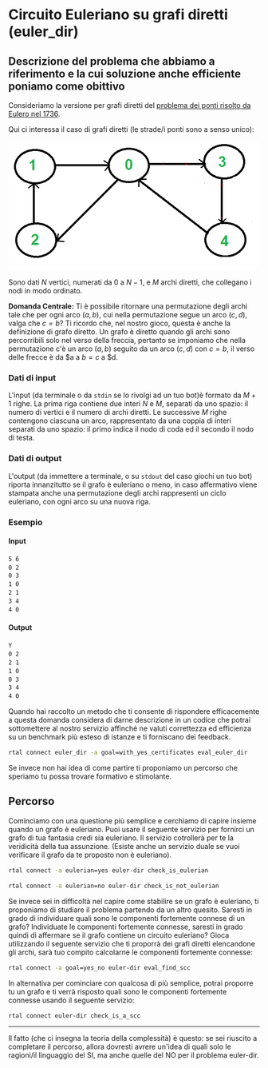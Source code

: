 # Circuito Euleriano su grafi diretti (euler_dir)

## Descrizione del problema che abbiamo a riferimento e la cui soluzione anche efficiente poniamo come obittivo
   
Consideriamo la versione per grafi diretti del [problema dei ponti risolto da Eulero nel 1736](https://en.wikipedia.org/wiki/Seven_Bridges_of_K%C3%B6nigsberg).

Qui ci interessa il caso di grafi diretti (le strade/i ponti sono a senso unico):

![image](figs/euler-dir.png)

Sono dati $N$ vertici, numerati da $0$ a $N-1$, e $M$ archi diretti, che collegano i nodi in modo ordinato.

  <strong>Domanda Centrale:</strong> Ti è possibile ritornare una permutazione degli archi tale che per ogni arco $(a,b)$, cui nella permutazione segue un arco $(c,d)$, valga che $c = b$? 
Ti ricordo che, nel nostro gioco, questa è anche la definizione di grafo diretto. Un grafo è diretto quando gli archi sono percorribili solo nel verso della freccia, pertanto se imponiamo che nella permutazione c'è un arco $(a,b)$ seguito da un arco $(c,d)$ con $c = b$, il verso delle frecce è da $a a $b = c$ a $d.


### Dati di input
  
L'input (da terminale o da `stdin` se lo rivolgi ad un tuo bot)è formato da $M+1$ righe. 
La prima riga contiene due interi $N$ e $M$, separati da uno spazio: il numero di vertici e il numero di archi diretti.
Le successive $M$ righe contengono ciascuna un arco, rappresentato da una coppia di interi separati da uno spazio: il primo indica il nodo di coda ed il secondo il nodo di testa.

### Dati di output

L'output (da immettere a terminale, o su `stdout` del caso giochi un tuo bot) riporta innanzitutto se il grafo è euleriano o meno, in caso affermativo viene stampata anche una permutazione degli archi rappresenti un ciclo euleriano, con ogni arco su una nuova riga.

### Esempio

#### Input

```bash
5 6
0 2
0 3
1 0
2 1
3 4
4 0
```

#### Output

```bash
Y
0 2
2 1
1 0
0 3
3 4
4 0
```

Quando hai raccolto un metodo che ti consente di rispondere efficacemente a questa domanda considera di darne descrizione in un codice che potrai sottomettere al nostro servizio affinché ne valuti correttezza ed efficienza su un benchmark più esteso di istanze e ti forniscano dei feedback.

```bash
rtal connect euler_dir -a goal=with_yes_certificates eval_euler_dir
```

Se invece non hai idea di come partire ti proponiamo un percorso che speriamo tu possa trovare formativo e stimolante.

## Percorso

Cominciamo con una questione più semplice e cerchiamo di capire insieme quando un grafo è euleriano.
Puoi usare il seguente servizio per fornirci un grafo di tua fantasia credi sia euleriano. Il servizio cotrollerà per te la veridicità della tua assunzione.
(Esiste anche un servizio duale se vuoi verificare il grafo da te proposto non è euleriano).

```bash
rtal connect -a eulerian=yes euler-dir check_is_eulerian
```

```bash
rtal connect -a eulerian=no euler-dir check_is_not_eulerian
```

Se invece sei in difficoltà nel capire come stabilire se un grafo è euleriano, ti proponiamo di studiare il problema partendo da un altro quesito.
Saresti in grado di individuare quali sono le componenti fortemente connese di un grafo? 
Individuate le componenti fortemente connesse, saresti in grado quindi di affermare se il grafo contiene un circuito euleriano?
Gioca utilizzando il seguente servizio che ti proporrà dei grafi diretti elencandone gli archi, sarà tuo compito calcolarne le componenti fortemente connesse:

```bash
rtal connect -a goal=yes_no euler-dir eval_find_scc
```

In alternativa per cominciare con qualcosa di più semplice, potrai proporre tu un grafo e ti verrà risposto quali sono le componenti fortemente connesse usando il seguente servizio:

```bash
rtal connect euler-dir check_is_a_scc
```

------------------------------------------------

Il fatto (che ci insegna la teoria della complessità) è questo:
se sei riuscito a completare il percorso, allora dovresti avrere un'idea di quali solo le ragioni/il linguaggio del SI, ma anche quelle del NO per il problema euler-dir.


